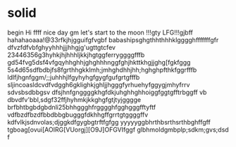 # solid
begin
Hi
ffff
nice day
gm
let's start
to the moon !!!gty
LFG!!!gjbff
hahahaoaaa!@33rfkjhjgguifgfvgbf
babashipsghgthhthhhklgggghfffffffgfr
dfvzfdfvbfghyyhhhjjjhhgjg'ugttgtcfev
23446356g3hyhkjhjhhhljkkjhgtggferryggggfffb
gd54fvg5dsf4vfgqyhhghhjghghhhnggfghjhkttkhgjjghg[fgkfggg
5s4d65sdfbdbjfs8fgrthhgkklmh;jmhghdhhjhh;hghghpfthkfggrfffb
ldlfjhgnfggm/;;juhhhjlfgyhyhgfgygfgufgrtgfffb
sljincoasldcvdfvdggh6gklighkjghljjhgggfyrhuehyfggygjmhyfrrv
sdvsbsdbbgsv dfsjhnfgnggggkhgfdkjuhghhghhoiggfggtgfftrbggff
vb dbvdfv'bbl,sdgf32ffjhyhmkjkkghgfgtjtyjgggge
brfbhtbgbdgbdnli25bhhggghfrgggghfgghgggfftyftf
vdfbzdfbzdfbbdbbgbugggfdkhhgffgrrtgtggggffv
kdfvlkjsdnvolas;djggkdfgygbgtrftfgfgg
yyyyyggbhrthbsrthsrthbghffgff
tgboag[ovui[AOIRG[VUorgj][O9J]OFGVIfggf
glbhmoldgmbplp;sdkm;gvs;dsd
f
